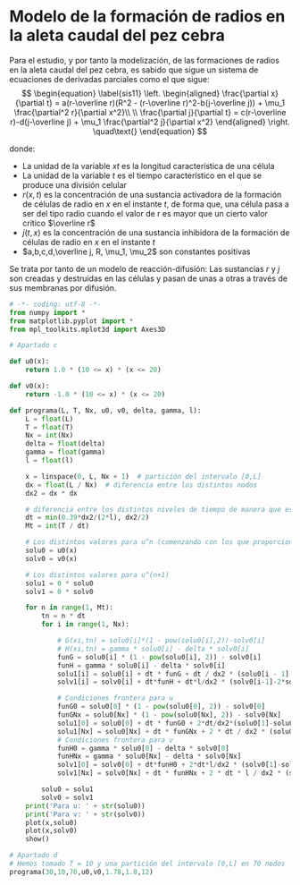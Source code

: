 # Modelo de la formación de radios en la aleta caudal del pez cebra

Para el estudio, y por tanto la modelización, de las formaciones de radios en la aleta caudal del pez cebra, es sabido que sigue un sistema de ecuaciones de derivadas parciales como el que sigue:
$$
\begin{equation} \label{sis11}
\left.
\begin{aligned}
\frac{\partial x}{\partial t} = a(r-\overline r)(R^2 - (r-\overline r)^2-b(j-\overline j)) + \mu_1 \frac{\partial^2 r}{\partial x^2}\\
\\
\frac{\partial j}{\partial t} = c(r-\overline r)-d(j-\overline j) + \mu_1 \frac{\partial^2 j}{\partial x^2}
\end{aligned}
\right.
\quad\text{}
\end{equation}
$$

donde:

* La unidad de la variable $xt$ es la longitud característica de una célula
* La unidad de la variable $t$ es el tiempo característico en el que se produce una división celular
* $r(x,t)$ es la concentración de una sustancia activadora de la formación de células de radio en $x$ en el instante $t$, de forma que, una célula pasa a ser del tipo radio cuando el valor de r es mayor que un cierto valor crítico $\overline r$
* $j(t,x)$ es la concentración de una sustancia inhibidora de la formación de células de radio en $x$ en el instante $t$
* $a,b,c,d,\overline j, R, \mu_1, \mu_2$ son constantes positivas

Se trata por tanto de un modelo de reacción-difusión: Las sustancias $r$ y $j$ son creadas y destruidas en las células y pasan de unas a otras a través de sus membranas por difusión.

```python
# -*- coding: utf-8 -*-
from numpy import *
from matplotlib.pyplot import *
from mpl_toolkits.mplot3d import Axes3D

# Apartado c

def u0(x):
    return 1.0 * (10 <= x) * (x <= 20)

def v0(x):
    return -1.0 * (10 <= x) * (x <= 20)

def programa(L, T, Nx, u0, v0, delta, gamma, l):
    L = float(L)
    T = float(T)
    Nx = int(Nx)
    delta = float(delta)
    gamma = float(gamma)
    l = float(l)

    x = linspace(0, L, Nx + 1)  # partición del intervalo [0,L]
    dx = float(L / Nx)  # diferencia entre los distintos nodos
    dx2 = dx * dx

    # diferencia entre los distintos niveles de tiempo de manera que esté bajo la condicion CFL y así sea consistente y estable
    dt = min(0.39*dx2/(2*l), dx2/2)
    Mt = int(T / dt)

    # Los distintos valores para u^n (comenzando con los que proporciona u(x,0), es decir u0(x) "u^0")
    solu0 = u0(x)
    solv0 = v0(x)

    # Los distintos valores para u^(n+1)
    solu1 = 0 * solu0
    solv1 = 0 * solv0

    for n in range(1, Mt):
        tn = n * dt
        for i in range(1, Nx):

            # G(xi,tn) = solu0[i]*(1 - pow(solu0[i],2))-solv0[i]
            # H(xi,tn) = gamma * solu0[i] - delta * solv0[i]
            funG = solu0[i] * (1 - pow(solu0[i], 2)) - solv0[i]
            funH = gamma * solu0[i] - delta * solv0[i]
            solu1[i] = solu0[i] + dt * funG + dt / dx2 * (solu0[i - 1] - 2 * solu0[i] + solu0[i + 1])
            solv1[i] = solv0[i] + dt*funH + dt*l/dx2 * (solv0[i-1]-2*solv0[i] + solv0[i+1])

            # Condiciones frontera para u
            funG0 = solu0[0] * (1 - pow(solu0[0], 2)) - solv0[0]
            funGNx = solu0[Nx] * (1 - pow(solu0[Nx], 2)) - solv0[Nx]
            solu1[0] = solu0[0] + dt * funG0 + 2*dt/dx2*(solu0[1]-solu0[0])
            solu1[Nx] = solu0[Nx] + dt * funGNx + 2 * dt / dx2 * (solu0[Nx-1] - solu0[Nx])
            # Condiciones frontera para v
            funH0 = gamma * solu0[0] - delta * solv0[0]
            funHNx = gamma * solu0[Nx] - delta * solv0[Nx]
            solv1[0] = solv0[0] + dt*funH0 + 2*dt*l/dx2 * (solv0[1]-solv0[0])
            solv1[Nx] = solv0[Nx] + dt * funHNx + 2 * dt * l / dx2 * (solv0[Nx-1] - solv0[Nx])

        solu0 = solu1
        solv0 = solv1
    print('Para u: ' + str(solu0))
    print('Para v: ' + str(solv0))
    plot(x,solu0)
    plot(x,solv0)
    show()

# Apartado d
# Hemos tomado T = 10 y una partición del intervalo [0,L] en 70 nodos
programa(30,10,70,u0,v0,1.78,1.8,12)

```

